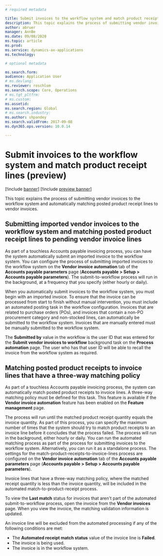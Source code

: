 ```yaml
---
# required metadata

title: Submit invoices to the workflow system and match product receipt lines (preview)
description: This topic explains the process of submitting vendor invoices to the workflow system and automatically matching posted product receipt lines to vendor invoices.
author: abruer
manager: AnnBe
ms.date: 09/08/2020
ms.topic: article
ms.prod: 
ms.service: dynamics-ax-applications
ms.technology: 

# optional metadata

ms.search.form:  
audience: Application User
# ms.devlang: 
ms.reviewer: roschlom
ms.search.scope: Core, Operations
# ms.tgt_pltfrm: 
# ms.custom: 
ms.assetid: 
ms.search.region: Global
# ms.search.industry: 
ms.author: shpandey
ms.search.validFrom: 2017-09-08
ms.dyn365.ops.version: 10.0.14

---
```


# Submit invoices to the workflow system and match product receipt lines (preview)

[!include [banner](../includes/banner.md)]
[!include [preview banner](../includes/preview-banner.md)]

This topic explains the process of submitting vendor invoices to the workflow system and automatically matching posted product receipt lines to vendor invoices.

## Submitting imported vendor invoices to the workflow system and matching posted product receipt lines to pending vendor invoice lines

As part of a touchless Accounts payable invoicing process, you can have the system automatically submit an imported invoice to the workflow system. You can configure the process of submitting imported invoices to the workflow system on the **Vendor invoice automation** tab of the **Accounts payable parameters** page (**Accounts payable \> Setup \> Accounts payable parameters**). The submit-to-workflow process will run in the background, at a frequency that you specify (either hourly or daily).

When you automatically submit invoices to the workflow system, you must begin with an imported invoice. To ensure that the invoice can be processed from start to finish without manual intervention, you must include an automated posting task in the workflow configuration. Invoices that are related to purchase orders (POs), and invoices that contain a non-PO procurement category and non-stocked lines, can automatically be submitted to the workflow system. Invoices that are manually entered must be manually submitted to the workflow system.

The **Submitted by** value in the workflow is the user ID that was entered for the **Submit vendor invoices to workflow** background task on the **Process automation** page. The user who has that user ID will be able to recall the invoice from the workflow system as required.

## Matching posted product receipts to invoice lines that have a three-way matching policy

As part of a touchless Accounts payable invoicing process, the system can automatically match posted product receipts to invoice lines. A three-way matching policy must be defined for this task. This feature is available if the **Vendor invoice automation** feature has been enabled on the **Feature management** page.

The process will run until the matched product receipt quantity equals the invoice quantity. As part of this process, you can specify the maximum number of times that the system should try to match product receipts to an invoice line before it concludes that the process failed. The process will run in the background, either hourly or daily. You can run the automated matching process as part of the process for submitting invoices to the workflow system. Alternatively, you can run it as a standalone process. The settings for the match-product-receipts-to-invoice-lines process are configured on the **Vendor invoice automation** tab of the **Accounts payable parameters** page (**Accounts payable \> Setup \> Accounts payable parameters**).

Invoice lines that have a three-way matching policy, where the matched receipt quantity is less than the invoice quantity, will be included in the automated match-to-product-receipt process.

To view the **Last match** status for invoices that aren't part of the automated submit-to-workflow process, open the invoice from the **Vendor invoices** page. When you view the invoice, the matching validation information is updated.

An invoice line will be excluded from the automated processing if any of the following conditions are met:

- The **Automated receipt match status** value of the invoice line is **Failed**.
- The invoice is being used.
- The invoice is in the workflow system.
